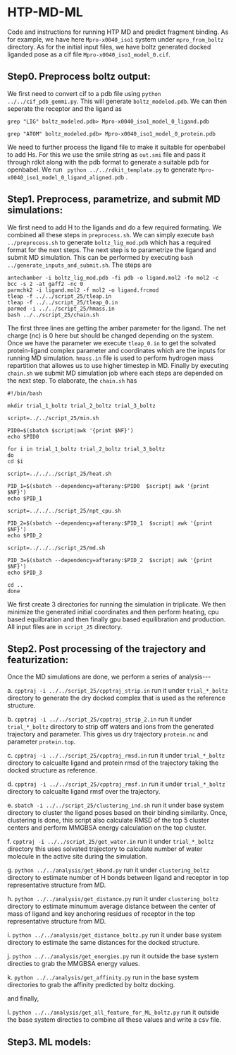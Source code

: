 # HTP-MD-ML
Code and instructions for running HTP MD and predict fragment binding. 
As for example, we have here ```Mpro-x0040_iso1``` system under ```mpro_from_boltz``` directory. As for the initial input files, we have boltz generated docked liganded pose as a cif file ```Mpro-x0040_iso1_model_0.cif```. 

Step0. Preprocess boltz output:
------------------------------
We first need to convert cif to a pdb file using ```python ../../cif_pdb_gemmi.py```. This will generate ```boltz_modeled.pdb```. We can then seperate the receptor and the ligand as

```grep "LIG" boltz_modeled.pdb> Mpro-x0040_iso1_model_0_ligand.pdb```

```grep "ATOM" boltz_modeled.pdb> Mpro-x0040_iso1_model_0_protein.pdb```

We need to further process the ligand file to make it suitable for openbabel to add Hs. For this we use the smile string as ```out.smi``` file and pass it through rdkit along with the pdb format to generate a suitable pdb for openbabel. We run ``` python ../../rdkit_template.py``` to generate ```Mpro-x0040_iso1_model_0_ligand_aligned.pdb``` . 

Step1. Preprocess, parametrize, and submit MD simulations:
---------------------------------------------------------
We first need to add H to the ligands and do a few required formating. We combined all these steps in ```preprocess.sh```. We can simply execute ```bash ../preprocess.sh``` to generate ```boltz_lig_mod.pdb``` which has a required format for the next steps. 
The next step is to parametrize the ligand and submit MD simulation. This can be performed by executing ```bash ../generate_inputs_and_submit.sh```. The steps are 
```
antechamber -i boltz_lig_mod.pdb -fi pdb -o ligand.mol2 -fo mol2 -c bcc -s 2 -at gaff2 -nc 0
parmchk2 -i ligand.mol2 -f mol2 -o ligand.frcmod
tleap -f ../../script_25/tleap.in
tleap -f ../../script_25/tleap_0.in
parmed -i ../../script_25/hmass.in
bash ../../script_25/chain.sh
```
The first three lines are getting the amber parameter for the ligand. The net charge (nc) is 0 here but should be changed depending on the system. Once we have the parameter we execute ```tleap_0.in``` to get the solvated protein-ligand complex parameter and coordinates which are the inputs for running MD simulation. ```hmass.in``` file is used to perform hydrogen mass repartition that allowes us to use higher timestep in MD. Finally by executing ```chain.sh``` we submit MD simulation job where each steps are depended on the next step. To elaborate, the ```chain.sh``` has
```
#!/bin/bash

mkdir trial_1_boltz trial_2_boltz trial_3_boltz

script=../../script_25/min.sh

PID0=$(sbatch $script|awk '{print $NF}')
echo $PID0

for i in trial_1_boltz trial_2_boltz trial_3_boltz 
do
cd $i

script=../../../script_25/heat.sh

PID_1=$(sbatch --dependency=afterany:$PID0  $script| awk '{print $NF}')
echo $PID_1

script=../../../script_25/npt_cpu.sh

PID_2=$(sbatch --dependency=afterany:$PID_1  $script| awk '{print $NF}')
echo $PID_2

script=../../../script_25/md.sh

PID_3=$(sbatch --dependency=afterany:$PID_2  $script| awk '{print $NF}')
echo $PID_3

cd ..
done
```

We first create 3 directories for running the simulation in triplicate. We then minimize the generated initial coordinates and then perform heating, cpu based equilbration and then finally gpu based equilibration and production. All input files are in ```script_25``` directory. 

Step2. Post processing of the trajectory and featurization:
----------------------------------------------------------

Once the MD simulations are done, we perform a series of analysis---

a. ```cpptraj -i ../../script_25/cpptraj_strip.in``` run it under ```trial_*_boltz``` directory to generate the dry docked complex that is used as the reference structure. 

b. ```cpptraj -i ../../script_25/cpptraj_strip_2.in``` run it under ```trial_*_boltz``` directory to strip off waters and ions from the generated trajectory and parameter. This gives us dry trajectory ```protein.nc``` and parameter ```protein.top```.

c. ```cpptraj -i ../../script_25/cpptraj_rmsd.in``` run it under ```trial_*_boltz``` directory to calcualte ligand and protein rmsd of the trajectory taking the docked structure as reference. 

d. ```cpptraj -i ../../script_25/cpptraj_rmsf.in``` run it under ```trial_*_boltz``` directory to calcualte ligand rmsf over the trajectory. 

e. ```sbatch -i ../../script_25/clustering_ind.sh``` run it under base system directory to cluster the ligand poses based on their binding similarity. Once, clustering is done, this script also calculate RMSD of the top 5 cluster centers and perform MMGBSA energy calculation on the top cluster. 

f. ```cpptraj -i ../../script_25/get_water.in``` run it under ```trial_*_boltz``` directory this uses solvated trajectory to calculate number of water molecule in the active site during the simulation.

g. ```python ../../analysis/get_Hbond.py``` run it under ```clustering_boltz``` directory to estimate number of H bonds between ligand and receptor in top representative structure from MD.

h. ```python ../../analysis/get_distance.py``` run it under ```clustering_boltz``` directory to estimate minumum average distance between the center of mass of ligand and key anchoring residues of receptor in the top representative structure from MD.

i. ```python ../../analysis/get_distance_boltz.py``` run it under base system directory to estimate the same distances for the docked structure. 

j. ```python ../../analysis/get_energies.py``` run it outside the base system directies to grab the MMGBSA energy values. 

k. ```python ../../analysis/get_affinity.py``` run in the base system directories to grab the affinity predicted by boltz docking. 

and finally,

l. ```python ../../analysis/get_all_feature_for_ML_boltz.py``` run it outside the base system directies to combine all these values and write a csv file. 

Step3. ML models:
----------------------------------------------------------
